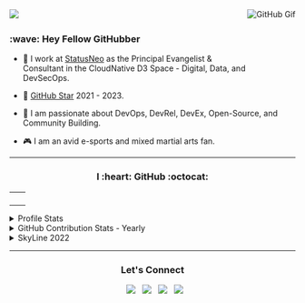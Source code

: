 <img src="https://github.com/NishkarshRaj/NishkarshRaj/blob/master/assets/github-profile-cover.png">

<img align="right" alt="GitHub Gif" height="160px" src="https://media.giphy.com/media/du3J3cXyzhj75IOgvA/giphy.gif" />

<h3>:wave: Hey Fellow GitHubber</h3>

- :office: I work at [StatusNeo](www.statusneo.com) as the Principal Evangelist & Consultant in the CloudNative D3 Space - Digital, Data, and DevSecOps.

- :star2: [GitHub Star](https://stars.github.com/) 2021 - 2023.

- :blue_book: I am passionate about DevOps, DevRel, DevEx, Open-Source, and Community Building.

- :video_game: I am an avid e-sports and mixed martial arts fan.

---

<h3 align=center> I :heart: GitHub :octocat: </h3>

<table>
  <tr>
    <td align="center">
<img alt="" width="400" src="https://github-readme-stats.vercel.app/api?username=nishkarshraj&count_private=true&theme=dark" alt=""></img>
</td>
<td align="center">
<img alt="" width="400" src="https://github-readme-streak-stats.herokuapp.com/?user=nishkarshraj&theme=dark"" alt=""></img>
</td>
</table>

<details> 
	<summary>Profile Stats</summary>
	<p align=center><img align="center" src="https://github.com/NishkarshRaj/NishkarshRaj/blob/master/github-user-stats.svg" /></p>
</details>

<details> 
	<summary>GitHub Contribution Stats - Yearly</summary>
	<p align=center><img align="center" src="https://github.com/NishkarshRaj/NishkarshRaj/blob/master/github-contrib-stats.svg" /></p>
</details>

<details> 
	<summary>SkyLine 2022</summary>
	<p align=center><img align="center" src="https://github.com/NishkarshRaj/NishkarshRaj/blob/master/github-metrics.svg" /></p>
</details>

---

<h3 align=center> Let's Connect </h3>

<p align="center">
&nbsp; <a href="https://twitter.com/NishkarshRaj1" target="_blank" rel="noopener noreferrer"><img src="https://img.icons8.com/plasticine/100/000000/twitter.png" width="50" /></a>  
&nbsp; <a href="https://www.instagram.com/noicecurse" target="_blank" rel="noopener noreferrer"><img src="https://img.icons8.com/plasticine/100/000000/instagram-new.png" width="50" /></a>  
&nbsp; <a href="https://www.linkedin.com/in/nishkarshraj" target="_blank" rel="noopener noreferrer"><img src="https://img.icons8.com/plasticine/100/000000/linkedin.png" width="50" /></a>
&nbsp; <a href="mailto:nishkarshraj000@gmail.com" target="_blank" rel="noopener noreferrer"><img src="https://img.icons8.com/plasticine/100/000000/gmail.png"  width="50" /></a>
</p>
